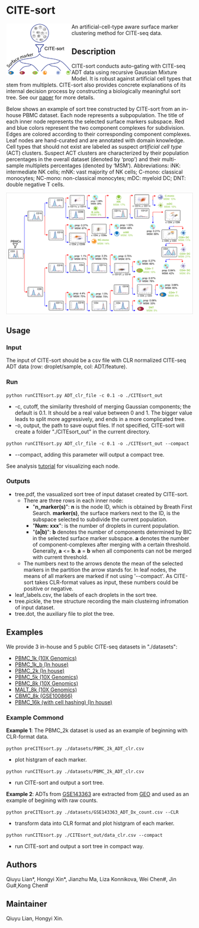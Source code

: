 # CITE-sort

<img src="readme_figs/CITE-sort.png" width = "35%"   height = "70%"  alt="CITE-sort" align=left /> 









An artificial-cell-type aware surface marker clustering method for CITE-seq data. 

## Description

CITE-sort conducts auto-gating with CITE-seq ADT data using recursive Gaussian Mixture Model. It is robust against artificial cell types that stem from multiplets. CITE-sort also provides concrete explanations of its internal decision process by constructing a biologically meaningful sort tree.  See our [paper](https://academic.oup.com/bioinformatics/article/36/Supplement_1/i542/5870491) for more details. 

Below shows an example of sort tree constructed by CITE-sort from an in-house PBMC dataset. Each node represents a subpopulation. The title of each inner node represents the selected surface markers subspace. Red and blue colors represent the two component complexes for subdivision. Edges are colored according to their corresponding component complexes. Leaf nodes are hand-curated and are annotated with domain knowledge. Cell types that should not exist are labeled as suspect _artificial cell type_ (ACT) clusters. Suspect ACT clusters are characterized by their population percentages in the overall dataset (denoted by ‘prop’) and their multi-sample multiplets percentages (denoted by ‘MSM’). Abbreviations: iNK: intermediate NK cells; mNK: vast majority of NK cells; C-mono: classical monocytes; NC-mono: non-classical monocytes; mDC: myeloid DC; DNT: double negative T cells.

<img src="readme_figs/taxonomy.png" alt="taxonomy" style="zoom:67%;" />

## Usage

### Input

The input of CITE-sort should be a csv file with CLR normalized CITE-seq ADT data (row: droplet/sample, col: ADT/feature). 

### Run

`python runCITEsort.py ADT_clr_file -c 0.1 -o ./CITEsort_out`

- -c, cutoff, the similarity threshold of merging Gaussian components; the default is 0.1. It should be a real value between 0 and 1. The bigger value leads to split more aggressively, and ends in a more complicated tree.
- -o, output, the path to save ouput files. If not specified, CITE-sort will create a folder "./CITEsort_out" in the current directory.

`python runCITEsort.py ADT_clr_file -c 0.1 -o ./CITEsort_out --compact`

- --compact, adding this parameter will output a compact tree. 

See analysis [tutorial](https://github.com/QiuyuLian/CITE-sort/blob/master/AnalysisTutorial.ipynb) for visualizing each node.  

### Outputs

- tree.pdf, the vasualized sort tree of input dataset created by CITE-sort.
  - There are three rows in each inner node:
    - "**n_marker(s)**": **n** is the node ID, which is obtained by Breath First Search. **marker(s)**, the surface markers next to the ID, is the subspace selected to subdivide the current population.
    - "**Num: xxx**": is the number of droplets in current population.
    - "**(a|b)**": **b** denotes the number of components determined by BIC in the selected surface marker subspace. **a** denotes the number of component-complexes after merging with a certain threshold. Generally, **a** <= **b**. **a** = **b** when all components can not be merged with current threshold.
  - The numbers next to the arrows denote the mean of the selected markers in the partition the arrow stands for. In leaf nodes, the means of all markers are marked if not using '--compact'. As CITE-sort takes CLR-format values as input, these numbers could be positive or negative. 
- leaf_labels.csv, the labels of each droplets in the sort tree.
- tree.pickle, the tree structure recording the main clusteirng infromation of input dataset.
- tree.dot, the auxiliary file to plot the tree.

## Examples

We provide 3 in-house and 5 public CITE-seq datasets in "./datasets":

- [PBMC_1k (10X Genomics)](https://support.10xgenomics.com/single-cell-gene-expression/datasets/3.0.0/pbmc_1k_protein_v3)
- [PBMC_1k_b (In house)](https://github.com/QiuyuLian/CITE-sort/tree/master/datasets)
- [PBMC_2k (In house)](https://github.com/QiuyuLian/CITE-sort/tree/master/datasets)
- [PBMC_5k (10X Genomics)](https://support.10xgenomics.com/single-cell-gene-expression/datasets/3.0.2/5k_pbmc_protein_v3)
- [PBMC_8k (10X Genomics)](https://support.10xgenomics.com/single-cell-gene-expression/datasets/3.0.0/pbmc_10k_protein_v3) 
- [MALT_8k (10X Genomics)](https://support.10xgenomics.com/single-cell-gene-expression/datasets/3.0.0/malt_10k_protein_v3)
- [CBMC_8k (GSE100866)](https://www.ncbi.nlm.nih.gov/geo/query/acc.cgi?acc=GSE100866)
- [PBMC_16k (with cell hashing) (In house)](https://github.com/QiuyuLian/CITE-sort/tree/master/datasets)

### Example Commond

**Example 1**: The PBMC_2k dataset is used as an example of beginning with CLR-format data.

`python preCITEsort.py ./datasets/PBMC_2k_ADT_clr.csv `

- plot histgram of each marker.

`python runCITEsort.py ./datasets/PBMC_2k_ADT_clr.csv `

- run CITE-sort and output a sort tree.

**Example 2**: ADTs from [GSE143363](https://github.com/QiuyuLian/CITE-sort/blob/master/datasets) are extracted from [GEO](https://www.ncbi.nlm.nih.gov/geo/query/acc.cgi?acc=GSE143363) and used as an example of begining with  raw counts.

`python preCITEsort.py ./datasets/GSE143363_ADT_Dx_count.csv --CLR `

- transform data into CLR format and plot histgram of each marker.

`python runCITEsort.py ./CITEsort_out/data_clr.csv --compact`

- run CITE-sort and output a sort tree in compact way.

## Authors

Qiuyu Lian\*, Hongyi Xin\*, Jianzhu Ma, Liza Konnikova, Wei Chen\#, Jin Gu\#,Kong Chen\#

## Maintainer

Qiuyu Lian, Hongyi Xin.



